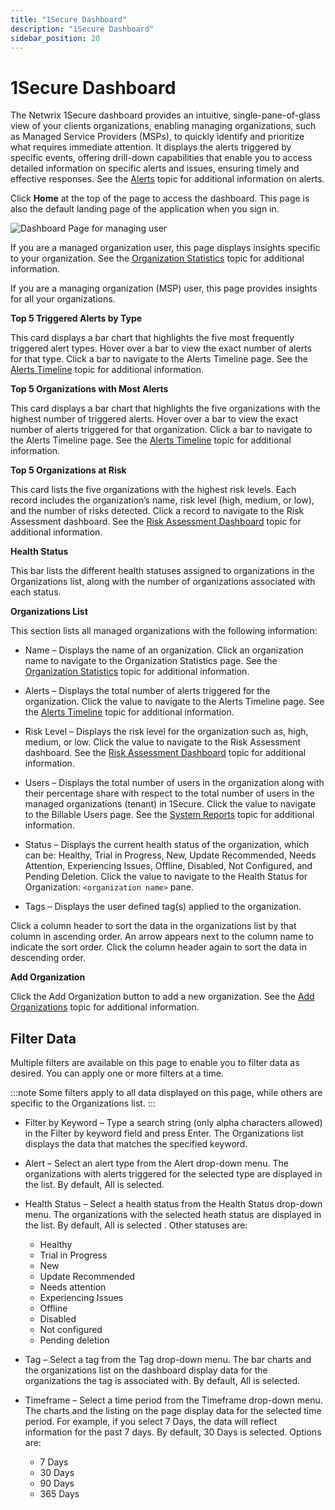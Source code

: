 ```yaml
---
title: "1Secure Dashboard"
description: "1Secure Dashboard"
sidebar_position: 20
---
```


# 1Secure Dashboard

The Netwrix 1Secure dashboard provides an intuitive, single-pane-of-glass view of your clients
organizations, enabling managing organizations, such as Managed Service Providers (MSPs), to quickly
identify and prioritize what requires immediate attention. It displays the alerts triggered by
specific events, offering drill-down capabilities that enable you to access detailed information on
specific alerts and issues, ensuring timely and effective responses. See the
[Alerts](/docs/1secure/admin/alerts/alerts.md) topic for additional information on alerts.

Click **Home** at the top of the page to access the dashboard. This page is also the default landing
page of the application when you sign in.

![Dashboard Page for managing user](/img/product_docs/1secure/admin/dashboard/dashboardpage.webp)

If you are a managed organization user, this page displays insights specific to your organization.
See the [Organization Statistics](/docs/1secure/admin/dashboard/organizationstatistics.md) topic for additional information.

If you are a managing organization (MSP) user, this page provides insights for all your
organizations.

**Top 5 Triggered Alerts by Type**

This card displays a bar chart that highlights the five most frequently triggered alert types. Hover
over a bar to view the exact number of alerts for that type. Click a bar to navigate to the Alerts
Timeline page. See the [Alerts Timeline](/docs/1secure/admin/dashboard/alertstimeline.md) topic for additional information.

**Top 5 Organizations with Most Alerts**

This card displays a bar chart that highlights the five organizations with the highest number of
triggered alerts. Hover over a bar to view the exact number of alerts triggered for that
organization. Click a bar to navigate to the Alerts Timeline page. See the
[Alerts Timeline](/docs/1secure/admin/dashboard/alertstimeline.md) topic for additional information.

**Top 5 Organizations at Risk**

This card lists the five organizations with the highest risk levels. Each record includes the
organization’s name, risk level (high, medium, or low), and the number of risks detected. Click a
record to navigate to the Risk Assessment dashboard. See the
[Risk Assessment Dashboard](/docs/1secure/admin/riskprofiles/riskassessmentdashboard.md) topic for additional
information.

**Health Status**

This bar lists the different health statuses assigned to organizations in the Organizations list,
along with the number of organizations associated with each status.

**Organizations List**

This section lists all managed organizations with the following information:

- Name – Displays the name of an organization. Click an organization name to navigate to the
  Organization Statistics page. See the [Organization Statistics](/docs/1secure/admin/dashboard/organizationstatistics.md) topic
  for additional information.

- Alerts – Displays the total number of alerts triggered for the organization. Click the value to
  navigate to the Alerts Timeline page. See the [Alerts Timeline](/docs/1secure/admin/dashboard/alertstimeline.md) topic for
  additional information.
- Risk Level – Displays the risk level for the organization such as, high, medium, or low. Click the
  value to navigate to the Risk Assessment dashboard. See the
  [Risk Assessment Dashboard](/docs/1secure/admin/riskprofiles/riskassessmentdashboard.md) topic for additional
  information.
- Users – Displays the total number of users in the organization along with their percentage share
  with respect to the total number of users in the managed organizations (tenant) in 1Secure. Click
  the value to navigate to the Billable Users page. See the
  [System Reports](/docs/1secure/admin/searchandreports/system.md) topic for additional information.
- Status – Displays the current health status of the organization, which can be: Healthy, Trial in
  Progress, New, Update Recommended, Needs Attention, Experiencing Issues, Offline, Disabled, Not
  Configured, and Pending Deletion. Click the value to navigate to the Health Status for
  Organization: `<organization name>` pane.
- Tags – Displays the user defined tag(s) applied to the organization.

Click a column header to sort the data in the organizations list by that column in ascending order.
An arrow appears next to the column name to indicate the sort order. Click the column header again
to sort the data in descending order.

**Add Organization**

Click the Add Organization button to add a new organization. See the
[Add Organizations](/docs/1secure/admin/organizations/addorganizations.md) topic for additional information.

## Filter Data

Multiple filters are available on this page to enable you to filter data as desired. You can apply
one or more filters at a time.

:::note
Some filters apply to all data displayed on this page, while others are specific to the
Organizations list.
:::


- Filter by Keyword – Type a search string (only alpha characters allowed) in the Filter by keyword
  field and press Enter. The Organizations list displays the data that matches the specified
  keyword.
- Alert – Select an alert type from the Alert drop-down menu. The organizations with alerts
  triggered for the selected type are displayed in the list. By default, All is selected.
- Health Status – Select a health status from the Health Status drop-down menu. The organizations
  with the selected heath status are displayed in the list. By default, All is selected . Other
  statuses are:

    - Healthy
    - Trial in Progress
    - New
    - Update Recommended
    - Needs attention
    - Experiencing Issues
    - Offline
    - Disabled
    - Not configured
    - Pending deletion

- Tag – Select a tag from the Tag drop-down menu. The bar charts and the organizations list on the
  dashboard display data for the organizations the tag is associated with. By default, All is
  selected.
- Timeframe – Select a time period from the Timeframe drop-down menu. The charts and the listing on
  the page display data for the selected time period. For example, if you select 7 Days, the data
  will reflect information for the past 7 days. By default, 30 Days is selected. Options are:

    - 7 Days
    - 30 Days
    - 90 Days
    - 365 Days
